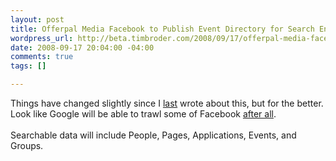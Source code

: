 ```yaml
--- 
layout: post
title: Offerpal Media Facebook to Publish Event Directory for Search Engines
wordpress_url: http://beta.timbroder.com/2008/09/17/offerpal-media-facebook-to-publish-event-directory-for-search-engines/
date: 2008-09-17 20:04:00 -04:00
comments: true
tags: []

---
```

Things have changed slightly since I <a href="http://blog.gpowered.net/2008/05/why-microsoft-will-buy-facebook-and.html">last</a> wrote about this, but for the better.  Look like Google will be able to trawl some of Facebook <a href="http://www.insidefacebook.com/2008/09/12/facebook-to-publish-event-directory-for-search-engines/">after all</a>.<br /><br />
Searchable data will include People, Pages, Applications, Events, and Groups.
